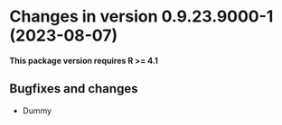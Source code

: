 




<!-- NEWS.md was auto-generated by NEWS.Rmd. Please DO NOT edit by hand!-->

# Changes in version 0.9.23.9000-1 (2023-08-07)

**This package version requires R \>= 4.1**

## Bugfixes and changes

- Dummy
